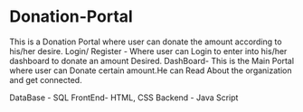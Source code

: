 # Donation-Portal
This is a Donation Portal where user can donate the amount according to his/her desire. 
Login/ Register - Where user can Login to enter into his/her dashboard to donate an amount Desired.
DashBoard- This is the Main Portal where user can Donate certain amount.He can Read About the organization and get connected.

DataBase - SQL
FrontEnd- HTML, CSS 
Backend - Java Script
